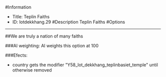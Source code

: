 #Information
 - Title: Teplin Faiths
 - ID: lotdekkhang.29
#Description
Teplin Faiths
#Options

___
##We are truly a nation of many faiths

###AI weighting:
AI weights this option at 100


###Efects:<ul><li>country gets the modifier "Y58_lot_dekkhang_teplinbasiet_temple" until otherwise removed</li></ul>
